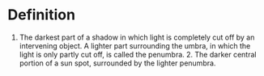 # Definition

1.  The darkest part of a shadow in which light is completely cut off by
    an intervening object. A lighter part surrounding the umbra, in
    which the light is only partly cut off, is called the penumbra. 2.
    The darker central portion of a sun spot, surrounded by the lighter
    penumbra.
